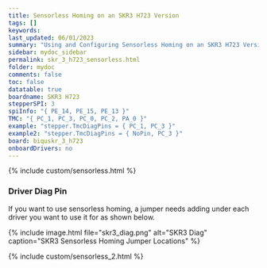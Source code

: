 ```yaml
---
title: Sensorless Homing on an SKR3 H723 Version
tags: []
keywords: 
last_updated: 06/01/2023
summary: "Using and Configuring Sensorless Homing on an SKR3 H723 Version"
sidebar: mydoc_sidebar
permalink: skr_3_h723_sensorless.html
folder: mydoc
comments: false
toc: false
datatable: true
boardname: SKR3 H723
stepperSPI: 3
spiInfo: "{ PE_14, PE_15, PE_13 }"
TMC: "{ PC_1, PC_3, PC_0, PC_2, PA_0 }"
example: "stepper.TmcDiagPins = { PC_1, PC_3 }"
example2: "stepper.TmcDiagPins = { NoPin, PC_3 }"
board: biquskr_3_h723
onboardDrivers: no
---
```


{% include custom/sensorless.html %}

### Driver Diag Pin

If you want to use sensorless homing, a jumper needs adding under each driver you want to use it for as shown below.

{% include image.html file="skr3_diag.png" alt="SKR3 Diag" caption="SKR3 Sensorless Homing Jumper Locations" %}

{% include custom/sensorless_2.html %}
